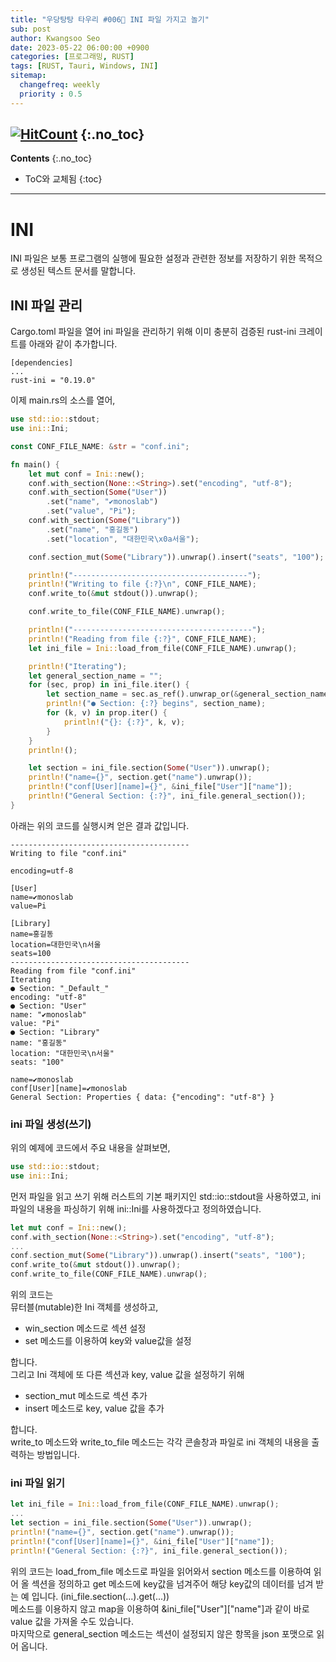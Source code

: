 ```yaml
---
title: "우당탕탕 타우리 #006💬 INI 파일 가지고 놀기"
sub: post
author: Kwangsoo Seo
date: 2023-05-22 06:00:00 +0900
categories: [프로그래밍, RUST]
tags: [RUST, Tauri, Windows, INI]
sitemap:
  changefreq: weekly
  priority : 0.5
---
```

[![HitCount](https://hits.dwyl.com/MonosLab/post32.svg?style=flat-square&show=unique)](http://hits.dwyl.com/MonosLab/post32)
{:.no_toc}
---
**Contents**
{:.no_toc}

* ToC와 교체됨
{:toc}  

---
# INI 
INI 파일은 보통 프로그램의 실행에 필요한 설정과 관련한 정보를 저장하기 위한 목적으로 생성된 텍스트 문서를 말합니다.

## INI 파일 관리
Cargo.toml 파일을 열어 ini 파일을 관리하기 위해 이미 충분히 검증된 rust-ini 크레이트를 아래와 같이 추가합니다.
```
[dependencies]
...
rust-ini = "0.19.0"
```
이제 main.rs의 소스를 열어,
```rust
use std::io::stdout;
use ini::Ini;

const CONF_FILE_NAME: &str = "conf.ini";

fn main() {
    let mut conf = Ini::new();
    conf.with_section(None::<String>).set("encoding", "utf-8");
    conf.with_section(Some("User"))
        .set("name", "✔monoslab")
        .set("value", "Pi");
    conf.with_section(Some("Library"))
        .set("name", "홍길동")
        .set("location", "대한민국\x0a서울");

    conf.section_mut(Some("Library")).unwrap().insert("seats", "100");

    println!("---------------------------------------");
    println!("Writing to file {:?}\n", CONF_FILE_NAME);
    conf.write_to(&mut stdout()).unwrap();

    conf.write_to_file(CONF_FILE_NAME).unwrap();

    println!("----------------------------------------");
    println!("Reading from file {:?}", CONF_FILE_NAME);
    let ini_file = Ini::load_from_file(CONF_FILE_NAME).unwrap();

    println!("Iterating");
    let general_section_name = "";
    for (sec, prop) in ini_file.iter() {
        let section_name = sec.as_ref().unwrap_or(&general_section_name);
        println!("● Section: {:?} begins", section_name);
        for (k, v) in prop.iter() {
            println!("{}: {:?}", k, v);
        }
    }
    println!();

    let section = ini_file.section(Some("User")).unwrap();
    println!("name={}", section.get("name").unwrap());
    println!("conf[User][name]={}", &ini_file["User"]["name"]);
    println!("General Section: {:?}", ini_file.general_section());
}
```
아래는 위의 코드를 실행시켜 얻은 결과 값입니다.   
```
----------------------------------------
Writing to file "conf.ini"

encoding=utf-8

[User]
name=✔monoslab
value=Pi

[Library]
name=홍길동
location=대한민국\n서울
seats=100
----------------------------------------
Reading from file "conf.ini"
Iterating
● Section: "_Default_"
encoding: "utf-8"
● Section: "User"
name: "✔monoslab"
value: "Pi"
● Section: "Library"
name: "홍길동"
location: "대한민국\n서울"
seats: "100"

name=✔monoslab
conf[User][name]=✔monoslab
General Section: Properties { data: {"encoding": "utf-8"} }
```

### ini 파일 생성(쓰기)   
위의 예제에 코드에서 주요 내용을 살펴보면,   
```rust
use std::io::stdout;
use ini::Ini;
```   
먼저 파일을 읽고 쓰기 위해 러스트의 기본 패키지인 std::io::stdout을 사용하였고, ini 파일의 내용을 파싱하기 위해 ini::Ini를 사용하겠다고 정의하였습니다.

```rust   
let mut conf = Ini::new();
conf.with_section(None::<String>).set("encoding", "utf-8");
...
conf.section_mut(Some("Library")).unwrap().insert("seats", "100");
conf.write_to(&mut stdout()).unwrap();
conf.write_to_file(CONF_FILE_NAME).unwrap();
```   
위의 코드는   
뮤터블(mutable)한 Ini 객체를 생성하고,    
* win_section 메소드로 섹션 설정
* set 메소드를 이용하여 key와 value값을 설정

합니다.   
그리고 Ini 객체에 또 다른 섹션과 key, value 값을 설정하기 위해   

* section_mut 메소드로 섹션 추가
* insert 메소드로 key, value 값을 추가

합니다.   
write_to 메소드와 write_to_file 메소드는 각각 콘솔창과 파일로 ini 객체의 내용을 출력하는 방법입니다.

### ini 파일 읽기   
```rust
let ini_file = Ini::load_from_file(CONF_FILE_NAME).unwrap();
...
let section = ini_file.section(Some("User")).unwrap();
println!("name={}", section.get("name").unwrap());
println!("conf[User][name]={}", &ini_file["User"]["name"]);
println!("General Section: {:?}", ini_file.general_section());
```
위의 코드는 load_from_file 메소드로 파일을 읽어와서 section 메소드를 이용하여 읽어 올 섹션을 정의하고 get 메소드에 key값을 넘겨주어 해당 key값의 데이터를 넘겨 받는 예 입니다. (ini_file.section(...).get(...))   
메소드를 이용하지 않고 map을 이용하여 &amp;ini_file\[\"User\"\]\[\"name\"\]과 같이 바로 value 값을 가져올 수도 있습니다.   
마지막으로 general_section 메소드는 섹션이 설정되지 않은 항목을 json 포맷으로 읽어 옵니다.   

